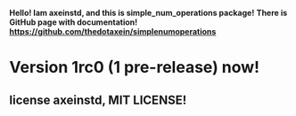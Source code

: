 **Hello! Iam axeinstd, and this is simple_num_operations package!**
**There is GitHub page with documentation! https://github.com/thedotaxein/simplenumoperations**
# Version 1rc0 (1 pre-release) now!
## license axeinstd, MIT LICENSE!